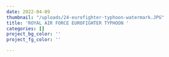 ```yaml
---
date: 2022-04-09
thumbnail: "/uploads/24-eurofighter-typhoon-watermark.JPG"
title: 'ROYAL AIR FORCE EUROFIGHTER TYPHOON '
categories: []
project_bg_color: ''
project_fg_color: ''

---
```

